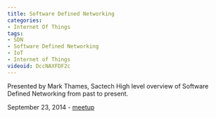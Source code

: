 ```yaml
---
title: Software Defined Networking
categories:
- Internet Of Things
tags:
- SDN
- Software Defined Networking
- IoT
- Internet of Things
videoid: DccNAXFDF2c
---
```

 
Presented by Mark Thames, Sactech 
High level overview of Software Defined Networking from past to present.

September 23, 2014 - <a href="http://www.meetup.com/AustinIoT/events/198232412/">meetup</a> 